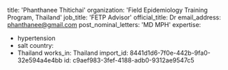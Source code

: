title: 'Phanthanee Thitichai'
organization: 'Field Epidemiology Training Program, Thailand'
job_title: 'FETP Advisor'
official_title: Dr
email_address: phanthanee@gmail.com
post_nominal_letters: 'MD MPH'
expertise:
  - hypertension
  - salt
country:
  - Thailand
works_in: Thailand
import_id: 8441d1d6-7f0e-442b-9fa0-32e594a4e4bb
id: c9aef983-3fef-4188-adb0-9312ae9547c5
